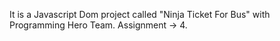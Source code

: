 It is a Javascript Dom project called "Ninja Ticket For Bus" with Programming Hero Team. 
Assignment -> 4.